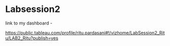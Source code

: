 # Labsession2
link to my dashboard - 

https://public.tableau.com/profile/ritu.pardasani#!/vizhome/LabSession2_Ritu/LAB2_Ritu?publish=yes
